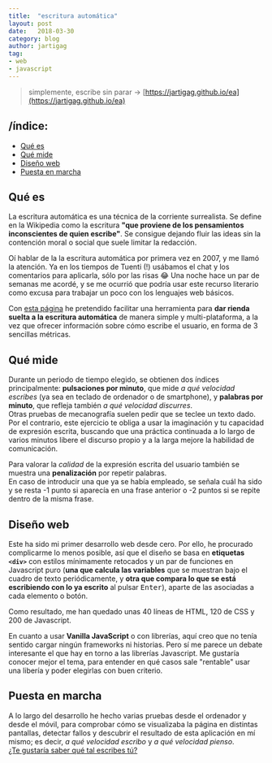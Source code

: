 ```yaml
---
title:  "escritura automática"
layout: post
date:   2018-03-30
category: blog
author: jartigag
tag:
- web
- javascript
---
```


> simplemente, escribe sin parar → [https://jartigag.github.io/ea](https://jartigag.github.io/ea)

## /índice:
- [Qué es](#qué-es)
- [Qué mide](#qué-mide)
- [Diseño web](#diseño-web)
- [Puesta en marcha](#puesta-en-marcha)

## Qué es
La escritura automática es una técnica de la corriente surrealista. Se define en la Wikipedia como la escritura **"que proviene de los pensamientos inconscientes de quien escribe"**. Se consigue dejando fluir las ideas sin la contención moral o social que suele limitar la redacción.

Oí hablar de la la escritura automática por primera vez en 2007, y me llamó la atención. Ya en los tiempos de Tuenti (!) usábamos el chat y los comentarios para aplicarla, sólo por las risas :joy: Una noche hace un par de semanas me acordé, y se me ocurrió que podría usar este recurso literario como excusa para trabajar un poco con los lenguajes web básicos.

Con [esta página](https://jartigag.github.io/ea) he pretendido facilitar una herramienta para **dar rienda suelta a la escritura automática** de manera simple y multi-plataforma, a la vez que ofrecer información sobre cómo escribe el usuario, en forma de 3 sencillas métricas.

## Qué mide
Durante un periodo de tiempo elegido, se obtienen dos índices principalmente: **pulsaciones por minuto**, que mide *a qué velocidad escribes* (ya sea en teclado de ordenador o de smartphone), y **palabras por minuto**, que refleja también *a qué velocidad discurres*.  
Otras pruebas de mecanografía suelen pedir que se teclee un texto dado. Por el contrario, este ejercicio te obliga a usar la imaginación y tu capacidad de expresión escrita, buscando que una práctica continuada a lo largo de varios minutos libere el discurso propio y a la larga mejore la habilidad de comunicación.

Para valorar la *calidad* de la expresión escrita del usuario también se muestra una **penalización** por repetir palabras.  
En caso de introducir una que ya se había empleado, se señala cuál ha sido y se resta -1 punto si aparecía en una frase anterior o -2 puntos si se repite dentro de la misma frase.

## Diseño web
Este ha sido mi primer desarrollo web desde cero. Por ello, he procurado complicarme lo menos posible, así que el diseño se basa en **etiquetas `<div>`** con estilos mínimamente retocados y un par de funciones en Javascript puro (**una que calcula las variables** que se muestran bajo el cuadro de texto periódicamente, y **otra que compara lo que se está escribiendo con lo ya escrito** al pulsar <kbd>Enter</kbd>), aparte de las asociadas a cada elemento o botón.

Como resultado, me han quedado unas 40 líneas de HTML, 120 de CSS y 200 de Javascript.

En cuanto a usar **Vanilla JavaScript** o con librerías, aquí creo que no tenía sentido cargar ningún frameworks ni historias. Pero sí me parece un debate interesante el que hay en torno a las librerías Javascript. Me gustaría conocer mejor el tema, para entender en qué casos sale "rentable" usar una libería y poder elegirlas con buen criterio.

## Puesta en marcha
A lo largo del desarrollo he hecho varias pruebas desde el ordenador y desde el móvil, para comprobar cómo se visualizaba la página en distintas pantallas, detectar fallos y descubrir el resultado de esta aplicación en mí mismo; es decir, *a qué velocidad escribo* y *a qué velocidad pienso*.  
[¿Te gustaría saber qué tal escribes tú?](https://jartigag.github.io/ea)
